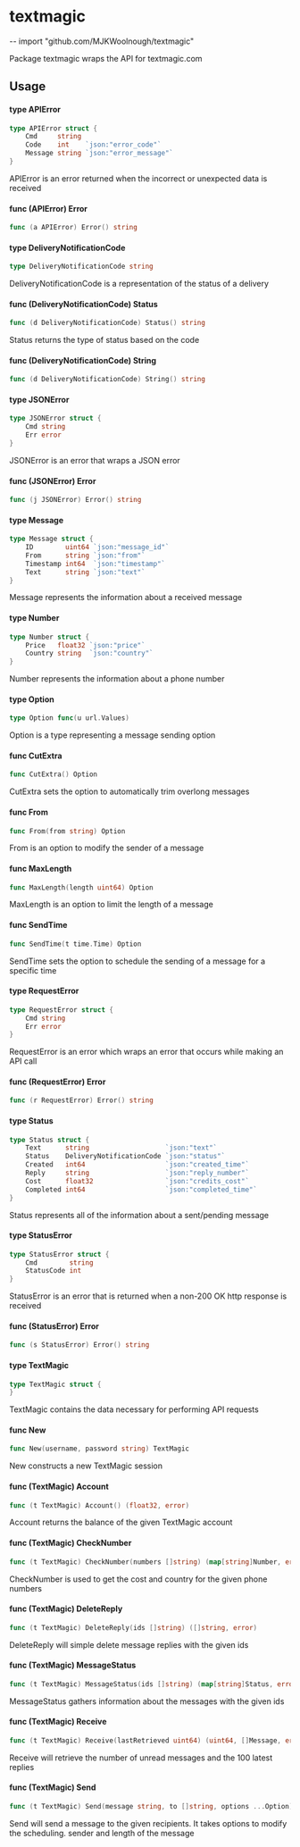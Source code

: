 # textmagic
--
    import "github.com/MJKWoolnough/textmagic"

Package textmagic wraps the API for textmagic.com

## Usage

#### type APIError

```go
type APIError struct {
	Cmd     string
	Code    int    `json:"error_code"`
	Message string `json:"error_message"`
}
```

APIError is an error returned when the incorrect or unexpected data is received

#### func (APIError) Error

```go
func (a APIError) Error() string
```

#### type DeliveryNotificationCode

```go
type DeliveryNotificationCode string
```

DeliveryNotificationCode is a representation of the status of a delivery

#### func (DeliveryNotificationCode) Status

```go
func (d DeliveryNotificationCode) Status() string
```
Status returns the type of status based on the code

#### func (DeliveryNotificationCode) String

```go
func (d DeliveryNotificationCode) String() string
```

#### type JSONError

```go
type JSONError struct {
	Cmd string
	Err error
}
```

JSONError is an error that wraps a JSON error

#### func (JSONError) Error

```go
func (j JSONError) Error() string
```

#### type Message

```go
type Message struct {
	ID        uint64 `json:"message_id"`
	From      string `json:"from"`
	Timestamp int64  `json:"timestamp"`
	Text      string `json:"text"`
}
```

Message represents the information about a received message

#### type Number

```go
type Number struct {
	Price   float32 `json:"price"`
	Country string  `json:"country"`
}
```

Number represents the information about a phone number

#### type Option

```go
type Option func(u url.Values)
```

Option is a type representing a message sending option

#### func  CutExtra

```go
func CutExtra() Option
```
CutExtra sets the option to automatically trim overlong messages

#### func  From

```go
func From(from string) Option
```
From is an option to modify the sender of a message

#### func  MaxLength

```go
func MaxLength(length uint64) Option
```
MaxLength is an option to limit the length of a message

#### func  SendTime

```go
func SendTime(t time.Time) Option
```
SendTime sets the option to schedule the sending of a message for a specific
time

#### type RequestError

```go
type RequestError struct {
	Cmd string
	Err error
}
```

RequestError is an error which wraps an error that occurs while making an API
call

#### func (RequestError) Error

```go
func (r RequestError) Error() string
```

#### type Status

```go
type Status struct {
	Text      string                   `json:"text"`
	Status    DeliveryNotificationCode `json:"status"`
	Created   int64                    `json:"created_time"`
	Reply     string                   `json:"reply_number"`
	Cost      float32                  `json:"credits_cost"`
	Completed int64                    `json:"completed_time"`
}
```

Status represents all of the information about a sent/pending message

#### type StatusError

```go
type StatusError struct {
	Cmd        string
	StatusCode int
}
```

StatusError is an error that is returned when a non-200 OK http response is
received

#### func (StatusError) Error

```go
func (s StatusError) Error() string
```

#### type TextMagic

```go
type TextMagic struct {
}
```

TextMagic contains the data necessary for performing API requests

#### func  New

```go
func New(username, password string) TextMagic
```
New constructs a new TextMagic session

#### func (TextMagic) Account

```go
func (t TextMagic) Account() (float32, error)
```
Account returns the balance of the given TextMagic account

#### func (TextMagic) CheckNumber

```go
func (t TextMagic) CheckNumber(numbers []string) (map[string]Number, error)
```
CheckNumber is used to get the cost and country for the given phone numbers

#### func (TextMagic) DeleteReply

```go
func (t TextMagic) DeleteReply(ids []string) ([]string, error)
```
DeleteReply will simple delete message replies with the given ids

#### func (TextMagic) MessageStatus

```go
func (t TextMagic) MessageStatus(ids []string) (map[string]Status, error)
```
MessageStatus gathers information about the messages with the given ids

#### func (TextMagic) Receive

```go
func (t TextMagic) Receive(lastRetrieved uint64) (uint64, []Message, error)
```
Receive will retrieve the number of unread messages and the 100 latest replies

#### func (TextMagic) Send

```go
func (t TextMagic) Send(message string, to []string, options ...Option) (map[string]string, string, uint, error)
```
Send will send a message to the given recipients. It takes options to modify the
scheduling. sender and length of the message
